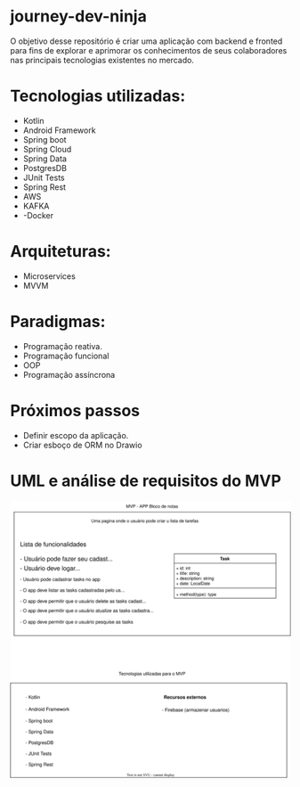 # journey-dev-ninja
O objetivo desse repositório é criar uma aplicação com backend e fronted para fins de explorar e aprimorar os conhecimentos de seus colaboradores nas principais tecnologias existentes no mercado.

# Tecnologias utilizadas:

- Kotlin
- Android Framework
- Spring boot
- Spring Cloud
- Spring Data
- PostgresDB
-  JUnit Tests
-  Spring Rest
-  AWS
-  KAFKA
-  -Docker

# Arquiteturas:

- Microservices
- MVVM
 
 # Paradigmas:
 
 - Programação reativa.
 - Programação funcional
 - OOP
 - Programação assíncrona

# Próximos passos

- Definir escopo da aplicação.
- Criar esboço de ORM no Drawio

# UML e análise de requisitos do MVP
<img src="./images/mvp_svg.svg" alt="alt text" title="modelo uml"/>
